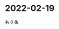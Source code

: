 # 2022-02-19

共 0 条

<!-- BEGIN WEIBO -->
<!-- 最后更新时间 Sat Feb 19 2022 13:10:41 GMT+0800 (China Standard Time) -->

<!-- END WEIBO -->
